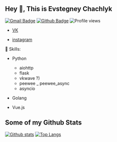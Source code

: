 ## Hey 👋, This is Evstegney Chachlyk
[![Gmail Badge](https://img.shields.io/badge/-evstegneych@mail.ru-c14438?style=flat&logo=Gmail&logoColor=white&link=mailto:evstegneych@mail.ru)](mailto:evstegneych@mail.ru) [![Github Badge](https://img.shields.io/badge/-Waitrum-grey?style=flat&logo=github&logoColor=white&link=https://github.com/Waitrum/)](https://www.github.com/Waitrum/) 
![Profile views](https://gpvc.arturio.dev/Waitrum)  
* [VK](https://vk.com/e.chachlyk)

* [instagram](https://www.instagram.com/evstegneych/)
<p align='left'>🌟 Skills:</p>

- Python
    - aiohttp
    - flask
    - vkwave  ?)
    - peewee _ peewee_async 
    - asyncio
    
- Golang
- Vue.js
 


## Some of my Github Stats
[![Github stats](https://github-readme-stats.vercel.app/api?username=Waitrum&show_icons=true&include_all_commits=true)](https://github.com/Waitrum/github-readme-stats)
[![Top Langs](https://github-readme-stats.vercel.app/api/top-langs/?username=Waitrum&layout=compact)](https://github.com/Waitrum/github-readme-stats)
